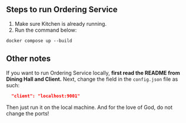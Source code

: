 ## Steps to run Ordering Service

1. Make sure Kitchen is already running.
2. Run the command below:

```
docker compose up --build
```

## Other notes

If you want to run Ordering Service locally, **first read the README from Dining Hall and Client.** 
Next, change the field in the `config.json` file as such:

```json
  "client": "localhost:9001"
```

Then just run it on the local machine. And for the love of God, do not change the ports!